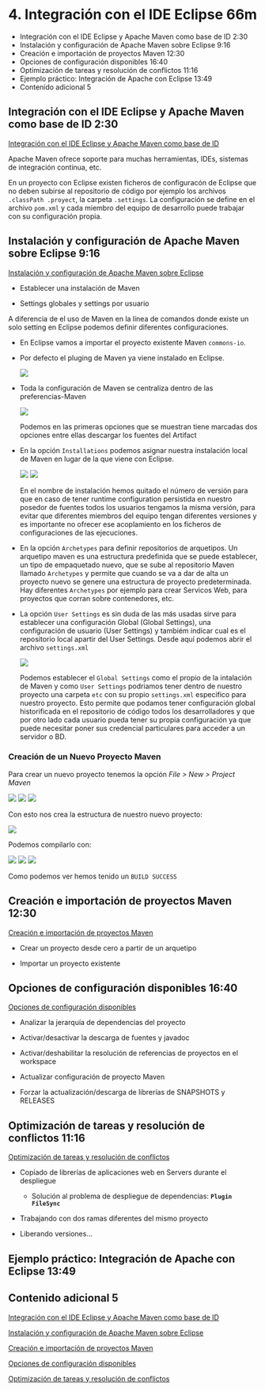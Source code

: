 # 4. Integración con el IDE Eclipse 66m

* Integración con el IDE Eclipse y Apache Maven como base de ID 2:30 
* Instalación y configuración de Apache Maven sobre Eclipse 9:16 
* Creación e importación de proyectos Maven 12:30 
* Opciones de configuración disponibles 16:40 
* Optimización de tareas y resolución de conflictos 11:16 
* Ejemplo práctico: Integración de Apache con Eclipse 13:49 
* Contenido adicional 5

## Integración con el IDE Eclipse y Apache Maven como base de ID 2:30 

[Integración con el IDE Eclipse y Apache Maven como base de ID](pdfs/4.1_Integración_con_el_IDE_Eclipse_y_Apache_Maven.pdf)

Apache Maven ofrece soporte para muchas herramientas, IDEs, sistemas de integración continua, etc.

En un proyecto con Eclipse existen ficheros de configuracón de Eclipse que no deben subirse al repositorio de código por ejemplo los archivos `.classPath .proyect`, la carpeta `.settings`. La configuración se define en el archivo `pom.xml` y cada miembro del equipo de desarrollo puede trabajar con su configuración propia. 

## Instalación y configuración de Apache Maven sobre Eclipse 9:16 

[Instalación y configuración de Apache Maven sobre Eclipse](pdfs/4.2_Instalacion_y_configuracion.pdf)

* Establecer una instalación de Maven

* Settings globales y settings por usuario

A diferencia de el uso de Maven en la línea de comandos donde existe un solo setting en Eclipse podemos definir diferentes configuraciones.


* En Eclipse vamos a importar el proyecto existente Maven `commons-io`.

* Por defecto el pluging de Maven ya viene instalado en Eclipse.

   <img src="images/4-pluging-maven.png">
  
* Toda la configuración de Maven se centraliza dentro de las preferencias-Maven

   <img src="images/4-preferencias-maven.png">
   
   Podemos en las primeras opciones que se muestran tiene marcadas dos opciones entre ellas descargar los fuentes del Artifact
   
* En la opción `Installations` podemos asignar nuestra instalación local de Maven en lugar de la que viene con Eclipse.

   <img src="images/4-maven-intallations.png">
   
   <img src="images/4-maven-intallations-2.png">
   
   En el nombre de instalación hemos quitado el número de versión para que en caso de tener runtime configuration persistida en nuestro posedor de fuentes todos los usuarios tengamos la misma versión, para evitar que diferentes miembros del equipo tengan diferentes versiones y es importante no ofrecer ese acoplamiento en los ficheros de configuraciones de las ejecuciones.
   
* En la opción `Archetypes` para definir repositorios de arquetipos. Un arquetipo maven es una estructura predefinida que se puede establecer, un tipo de empaquetado nuevo, que se sube al repositorio Maven llamado `Archetypes` y permite que cuando se va a dar de alta un proyecto nuevo se genere una estructura de proyecto predeterminada. Hay diferentes `Archetypes` por ejemplo para crear Servicos Web, para proyectos que corran sobre contenedores, etc.

* La opción `User Settings` es sin duda de las más usadas sirve para establecer una configuración Global (Global Settings), una configuración de usuario (User Settings) y tambiém indicar cual es el repositorio local apartir del User Settings. Desde aquí podemos abrir el archivo `settings.xml`

   <img src="images/4-maven-user-settings.png">
   
   Podemos establecer el `Global Settings` como el propio de la intalación de Maven y como `User Settings` podriamos tener dentro de nuestro proyecto una carpeta `etc` con su propio `settings.xml` especifico para nuestro proyecto. Esto permite que podamos tener configuración global historificada en el repositorio de código todos los desarrolladores y que por otro lado cada usuario pueda tener su propia configuración ya que puede necesitar poner sus credencial particulares para acceder a un servidor o BD. 
   
### Creación de un Nuevo Proyecto Maven

Para crear un nuevo proyecto tenemos la opción *File > New > Project Maven*

<img src="images/4-new-proyect.png">

<img src="images/4-new-proyect-1.png">

<img src="images/4-new-proyect-2.png">

Con esto nos crea la estructura de nuestro nuevo proyecto:

<img src="images/4-new-proyect-3.png">

Podemos compilarlo con:

<img src="images/4-new-proyect-4.png">

<img src="images/4-new-proyect-5.png">

<img src="images/4-new-proyect-6.png">

Como podemos ver hemos tenido un `BUILD SUCCESS`

## Creación e importación de proyectos Maven 12:30 

[Creación e importación de proyectos Maven](pdfs/4.3_Creacion_e_importacion_.pdf)

* Crear un proyecto desde cero a partir de un arquetipo

* Importar un proyecto existente

## Opciones de configuración disponibles 16:40 

[Opciones de configuración disponibles](pdfs/4.4_Opciones_de_configuración.pdf)

* Analizar la jerarquía de dependencias del proyecto

* Activar/desactivar la descarga de fuentes y javadoc

* Activar/deshabilitar la resolución de referencias de proyectos en el workspace

* Actualizar configuración de proyecto Maven

* Forzar la actualización/descarga de librerías de SNAPSHOTS y RELEASES

## Optimización de tareas y resolución de conflictos 11:16 

[Optimización de tareas y resolución de conflictos](pdfs/4.5_Optimización_de_tareas.pdf)

* Copiado de librerías de aplicaciones web en Servers durante el despliegue

   * Solución al problema de despliegue de dependencias: **`Plugin FileSync`**

* Trabajando con dos ramas diferentes del mismo proyecto

* Liberando versiones…

## Ejemplo práctico: Integración de Apache con Eclipse 13:49 

## Contenido adicional 5

[Integración con el IDE Eclipse y Apache Maven como base de ID](pdfs/4.1_Integración_con_el_IDE_Eclipse_y_Apache_Maven.pdf)

[Instalación y configuración de Apache Maven sobre Eclipse](pdfs/4.2_Instalacion_y_configuracion.pdf)

[Creación e importación de proyectos Maven](pdfs/4.3_Creacion_e_importacion_.pdf)

[Opciones de configuración disponibles](pdfs/4.4_Opciones_de_configuración.pdf)

[Optimización de tareas y resolución de conflictos](pdfs/4.5_Optimización_de_tareas.pdf)
